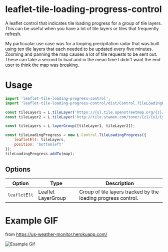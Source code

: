 # leaflet-tile-loading-progress-control
A leaflet control that indicates tile loading progress for a group of tile layers. This can be useful when you have a lot of tile layers or tiles that frequently refresh.

My particualar use case was for a looping precipitation radar that was built using ten tile layers that each needed to be updated every five minutes. Zooming and panning the map causes a lot of tile requests to be sent out. These can take a second to load and in the mean time I didn't want the end user to think the map was breaking.

# Usage
```javascript
import 'leaflet-tile-loading-progress-control';
import 'leaflet-tile-loading-progress-control/dist/Control.TileLoadingProgress.css';

const tileLayer1 = L.tileLayer('https://{s}.tile.openstreetmap.org/{z}/{x}/{y}.png')
const tileLayer2 = L.tileLayer('http://tile.stamen.com/toner/{z}/{x}/{y}.png');

const tileLayers = L.layerGroup([tileLayer1, tileLayer2]);

const tileLoadingProgress = new L.Control.TileLoadingProgress({
    leafletElt: tileLayers,
    position: 'bottomleft'
});
tileLoadingProgress.addTo(map);
```

## Options

| Option          |  Type            | Description |
| --------------- | ---------------- | ----------------- |
| `leafletElt`       | Leaflet LayerGroup          | Group of tile layers tracked by the loading progress control. |

# Example GIF
from https://us-weather-monitor.herokuapp.com/

![Example Gif](https://media.giphy.com/media/j1mFgcasIcQaInbwuE/giphy.gif)
